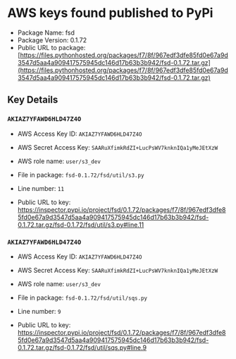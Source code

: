 # AWS keys found published to PyPi

* Package Name: fsd
* Package Version: 0.1.72
* Public URL to package: [https://files.pythonhosted.org/packages/f7/8f/967edf3dfe85fd0e67a9d3547d5aa4a909417575945dc146d17b63b3b942/fsd-0.1.72.tar.gz](https://files.pythonhosted.org/packages/f7/8f/967edf3dfe85fd0e67a9d3547d5aa4a909417575945dc146d17b63b3b942/fsd-0.1.72.tar.gz)

## Key Details

### `AKIAZ7YFAWD6HLD47Z4O`

* AWS Access Key ID: `AKIAZ7YFAWD6HLD47Z4O`
* AWS Secret Access Key: `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` 
* AWS role name: `user/s3_dev`
* File in package: `fsd-0.1.72/fsd/util/s3.py`
* Line number: `11`

* Public URL to key: https://inspector.pypi.io/project/fsd/0.1.72/packages/f7/8f/967edf3dfe85fd0e67a9d3547d5aa4a909417575945dc146d17b63b3b942/fsd-0.1.72.tar.gz/fsd-0.1.72/fsd/util/s3.py#line.11



### `AKIAZ7YFAWD6HLD47Z4O`

* AWS Access Key ID: `AKIAZ7YFAWD6HLD47Z4O`
* AWS Secret Access Key: `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` 
* AWS role name: `user/s3_dev`
* File in package: `fsd-0.1.72/fsd/util/sqs.py`
* Line number: `9`

* Public URL to key: https://inspector.pypi.io/project/fsd/0.1.72/packages/f7/8f/967edf3dfe85fd0e67a9d3547d5aa4a909417575945dc146d17b63b3b942/fsd-0.1.72.tar.gz/fsd-0.1.72/fsd/util/sqs.py#line.9



